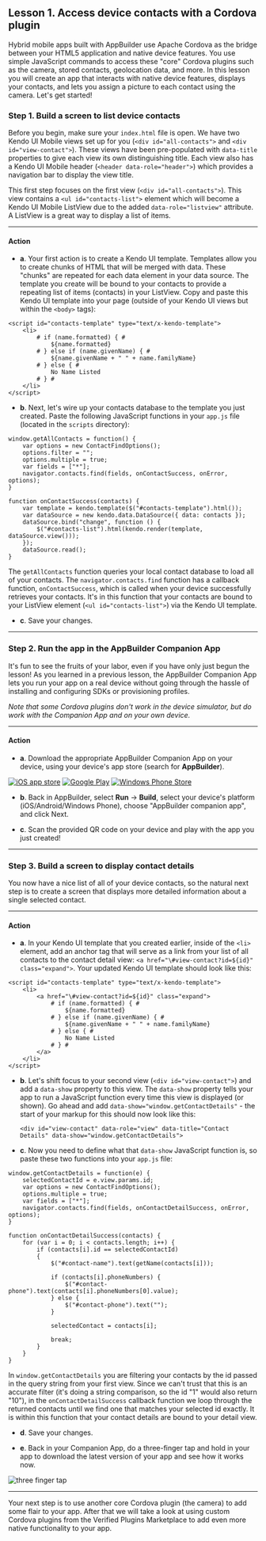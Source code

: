 ## Lesson 1. Access device contacts with a Cordova plugin

Hybrid mobile apps built with AppBuilder use Apache Cordova as the bridge between your HTML5 application and native device features. You use simple JavaScript commands to access these "core" Cordova plugins such as the camera, stored contacts, geolocation data, and more. In this lesson you will create an app that interacts with native device features, displays your contacts, and lets you assign a picture to each contact using the camera. Let's get started!

### Step 1. Build a screen to list device contacts

Before you begin, make sure your `index.html` file is open. We have two Kendo UI Mobile views set up for you (`<div id="all-contacts">` and `<div id="view-contact">`). These views have been pre-populated with `data-title` properties to give each view its own distinguishing title. Each view also has a Kendo UI Mobile header (`<header data-role="header">`) which provides a navigation bar to display the view title.

This first step focuses on the first view (`<div id="all-contacts">`). This view contains a `<ul id="contacts-list">` element which will become a Kendo UI Mobile ListView due to the added `data-role="listview"` attribute. A ListView is a great way to display a list of items.

<hr data-action="start" />

#### Action

* **a**. Your first action is to create a Kendo UI template. Templates allow you to create chunks of HTML that will be merged with data. These "chunks" are repeated for each data element in your data source. The template you create will be bound to your contacts to provide a repeating list of items (contacts) in your ListView. Copy and paste this Kendo UI template into your page (outside of your Kendo UI views but within the `<body>` tags):

```
<script id="contacts-template" type="text/x-kendo-template">
    <li>
        # if (name.formatted) { #
            ${name.formatted}
        # } else if (name.givenName) { #
            ${name.givenName + " " + name.familyName}
        # } else { #
            No Name Listed
        # } #
    </li>
</script>
```

* **b**. Next, let's wire up your contacts database to the template you just created. Paste the following JavaScript functions in your `app.js` file (located in the `scripts` directory):

```
window.getAllContacts = function() {
    var options = new ContactFindOptions();
    options.filter = "";           
    options.multiple = true;       
    var fields = ["*"];  
    navigator.contacts.find(fields, onContactSuccess, onError, options);
}

function onContactSuccess(contacts) {  
    var template = kendo.template($("#contacts-template").html());
    var dataSource = new kendo.data.DataSource({ data: contacts });
    dataSource.bind("change", function () {
        $("#contacts-list").html(kendo.render(template, dataSource.view()));
    });
    dataSource.read();
}
```

The `getAllContacts` function queries your local contact database to load all of your contacts. The `navigator.contacts.find` function has a callback function, `onContactSuccess`, which is called when your device successfully retrieves your contacts. It's in this function that your contacts are bound to your ListView element (`<ul id="contacts-list">`) via the Kendo UI template.

* **c**. Save your changes.

<hr data-action="end" />

### Step 2. Run the app in the AppBuilder Companion App

It's fun to see the fruits of your labor, even if you have only just begun the lesson! As you learned in a previous lesson, the AppBuilder Companion App lets you run your app on a real device without going through the hassle of installing and configuring SDKs or provisioning profiles.

*Note that some Cordova plugins don't work in the device simulator, but do work with the Companion App and on your own device.*

<hr data-action="start" />

#### Action

* **a**. Download the appropriate AppBuilder Companion App on your device, using your device's app store (search for **AppBuilder**).

[![iOS app store](images/app-store-icon.png)](https://itunes.apple.com/us/app/telerik-appbuilder/id527547398?mt=8)
[![Google Play](images/google-play-icon.png)](https://play.google.com/store/apps/details?id=com.telerik.AppBuilder&hl=en)
[![Windows Phone Store](images/windows-phone-store-icon.png)](https://www.windowsphone.com/en-us/store/app/appbuilder/0171d46b-b5f2-43d9-a36b-0a78c9692aab?signin=true)

* **b**. Back in AppBuilder, select **Run** &#8594; **Build**, select your device's platform (iOS/Android/Windows Phone), choose "AppBuilder companion app", and click Next.

* **c**. Scan the provided QR code on your device and play with the app you just created!

<hr data-action="end" />

### Step 3. Build a screen to display contact details

You now have a nice list of all of your device contacts, so the natural next step is to create a screen that displays more detailed information about a single selected contact.

<hr data-action="start" />

#### Action

* **a**. In your Kendo UI template that you created earlier, inside of the `<li>` element, add an anchor tag that will serve as a link from your list of all contacts to the contact detail view: `<a href="\#view-contact?id=${id}" class="expand">`. Your updated Kendo UI template should look like this:

```
<script id="contacts-template" type="text/x-kendo-template">
    <li>
        <a href="\#view-contact?id=${id}" class="expand">
            # if (name.formatted) { #
                ${name.formatted}
            # } else if (name.givenName) { #
                ${name.givenName + " " + name.familyName}
            # } else { #
                No Name Listed
            # } #
        </a>
    </li>
</script>
```

* **b**. Let's shift focus to your second view (`<div id="view-contact">`) and add a `data-show` property to this view. The `data-show` property tells your app to run a JavaScript function every time this view is displayed (or shown). Go ahead and add `data-show="window.getContactDetails"` - the start of your markup for this should now look like this:

	`<div id="view-contact" data-role="view" data-title="Contact Details" data-show="window.getContactDetails">`

* **c**. Now you need to define what that `data-show` JavaScript function is, so paste these two functions into your `app.js` file:

```
window.getContactDetails = function(e) {
    selectedContactId = e.view.params.id;
    var options = new ContactFindOptions();
    options.multiple = true;       
    var fields = ["*"];   
    navigator.contacts.find(fields, onContactDetailSuccess, onError, options);
}

function onContactDetailSuccess(contacts) {
	for (var i = 0; i < contacts.length; i++) {  
        if (contacts[i].id == selectedContactId)
        {
            $("#contact-name").text(getName(contacts[i]));
            
            if (contacts[i].phoneNumbers) {
                $("#contact-phone").text(contacts[i].phoneNumbers[0].value);
            } else {
                $("#contact-phone").text("");
            }
            
            selectedContact = contacts[i];
            
            break;
        }
    }  
}
```

In `window.getContactDetails` you are filtering your contacts by the id passed in the query string from your first view. Since we can't trust that this is an accurate filter (it's doing a string comparison, so the id "1" would also return "10"), in the `onContactDetailSuccess` callback function we loop through the returned contacts until we find one that matches your selected id exactly. It is within this function that your contact details are bound to your detail view.

* **d**. Save your changes.

* **e**. Back in your Companion App, do a three-finger tap and hold in your app to download the latest version of your app and see how it works now.

![three finger tap](images/three-finger-tap.png)

<hr data-action="end" />

Your next step is to use another core Cordova plugin (the camera) to add some flair to your app. After that we will take a look at using custom Cordova plugins from the Verified Plugins Marketplace to add even more native functionality to your app.